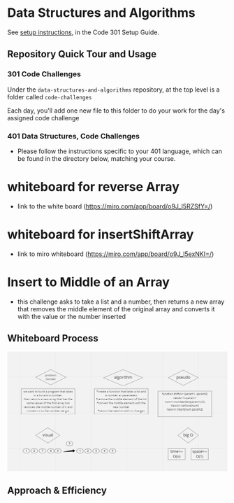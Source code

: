 # Data Structures and Algorithms

See [setup instructions](https://codefellows.github.io/setup-guide/code-301/3-code-challenges), in the Code 301 Setup Guide.

## Repository Quick Tour and Usage

### 301 Code Challenges

Under the `data-structures-and-algorithms` repository, at the top level is a folder called `code-challenges`

Each day, you'll add one new file to this folder to do your work for the day's assigned code challenge

### 401 Data Structures, Code Challenges

- Please follow the instructions specific to your 401 language, which can be found in the directory below, matching your course.


# whiteboard for reverse Array
- link to the white board (https://miro.com/app/board/o9J_l5RZSfY=/)

# whiteboard for insertShiftArray 
- link to miro whiteboard (https://miro.com/app/board/o9J_l5exNKI=/)

# Insert to Middle of an Array
<!-- Description of the challenge -->
- this challenge asks to take a list and a number, then returns a new array that removes the middle element of the original array and converts it with the value or the number inserted

## Whiteboard Process
<!-- Embedded whiteboard image -->
![whiteboard.png](Screenshot(209).png)

## Approach & Efficiency
<!-- What approach did you take? Discuss Why. What is the Big O space/time for this approach? -->